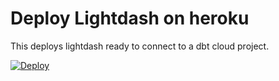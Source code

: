 # Deploy Lightdash on heroku

This deploys lightdash ready to connect to a dbt cloud project.

[![Deploy](https://www.herokucdn.com/deploy/button.svg)](https://heroku.com/deploy)

